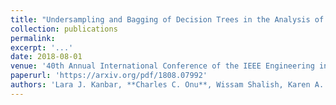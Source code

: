 ```yaml
---
title: "Undersampling and Bagging of Decision Trees in the Analysis of Cardiorespiratory Behavior for the Prediction of Extubation Readiness in Extremely Preterm Infants"
collection: publications
permalink: 
excerpt: '...'
date: 2018-08-01
venue: '40th Annual International Conference of the IEEE Engineering in Medicine and Biology Society, 2018'
paperurl: 'https://arxiv.org/pdf/1808.07992'
authors: 'Lara J. Kanbar, **Charles C. Onu**, Wissam Shalish, Karen A. Brown, Guilherme M. Sant\'Anna, Robert E. Kearney, Doina Precup.'
---
```

